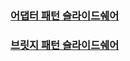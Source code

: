 ### [어댑터 패턴 슬라이드쉐어](https://www.slideshare.net/bssin/20170710-78025611)
### [브릿지 패턴 슬라이드쉐어](https://www.slideshare.net/bssin/20170710-78025610)
